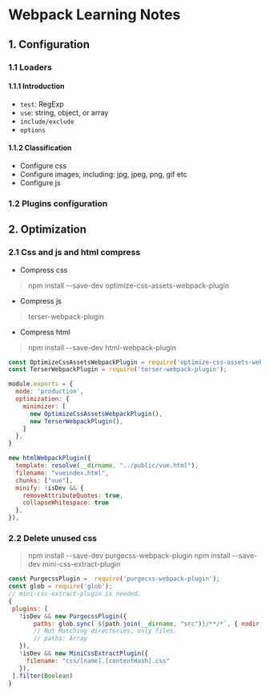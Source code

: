 # Webpack Learning Notes

## 1. Configuration 
### 1.1 Loaders 
#### 1.1.1 Introduction
- `test`: RegExp 
- `use`: string, object, or array
- `include/exclude`
- `options`

#### 1.1.2 Classification
- Configure css
- Configure images, including: jpg, jpeg, png, gif etc
- Configure js

### 1.2 Plugins configuration

## 2. Optimization
### 2.1 Css and js and html compress
  - Compress css
  > npm install --save-dev optimize-css-assets-webpack-plugin
  - Compress js
  > terser-webpack-plugin
  - Compress html
  > npm install --save-dev html-webpack-plugin
```js
const OptimizeCssAssetsWebpackPlugin = require('optimize-css-assets-webpack-plugin');
const TerserWebpackPlugin = require('terser-webpack-plugin');

module.exports = {
  mode: 'production',
  optimization: {
    minimizer: [
      new OptimizeCssAssetsWebpackPlugin(),
      new TerserWebpackPlugin(),
    ]
  },
}

new htmlWebpackPlugin({
  template: resolve(__dirname, "../public/vue.html"),
  filename: "vueindex.html",
  chunks: ["vue"],
  minify: !isDev && {
    removeAttributeQuotes: true,
    collapseWhitespace: true
  },
}),
 ```

 ### 2.2 Delete unused css
 > npm install --save-dev purgecss-webpack-plugin
 > npm install --save-dev mini-css-extract-plugin
 ```js
const PurgecssPlugin =  require('purgecss-webpack-plugin');
const glob = require('glob');
// mini-css-extract-plugin is needed.
{
  plugins: [
    !isDev && new PurgecssPlugin({
        paths: glob.sync(`${path.join(__dirname, "src")}/**/*`, { nodir: true }) 
        // Not Matching directories, only files.
        // paths: Array
    }),
    !isDev && new MiniCssExtractPlugin({
      filename: "css/[name].[contentHash].css"
    }),
  ].filter(Boolean)
}
 ```
